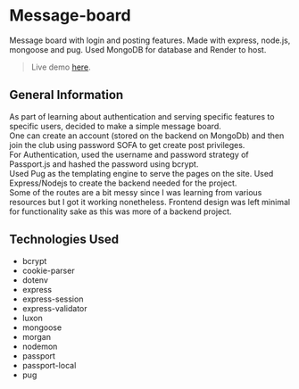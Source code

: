 # Message-board
Message board with login and posting features. Made with express, node.js, mongoose and pug. Used MongoDB for database and Render to host.
> Live demo [here](https://message-board-a9ln.onrender.com/).



## General Information
As part of learning about authentication and serving specific features to specific users, decided to make a simple message board.\
One can create an account (stored on the backend on MongoDb) and then join the club using password SOFA to get create post privileges.\
For Authentication, used the username and password strategy of Passport.js and hashed the password using bcrypt.\
Used Pug as the templating engine to serve the pages on the site. Used Express/Nodejs to create the backend needed for the project.\
Some of the routes are a bit messy since I was learning from various resources but I got it working nonetheless. Frontend design was left minimal for functionality sake as this was more of a backend project. 


## Technologies Used
   - bcrypt
   - cookie-parser
   - dotenv
   - express
   - express-session
   - express-validator
   - luxon
   - mongoose
   - morgan
   - nodemon
   - passport
   - passport-local
   - pug

